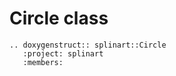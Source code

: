 # Circle class

```{eval-rst}
.. doxygenstruct:: splinart::Circle
   :project: splinart
   :members:
```
